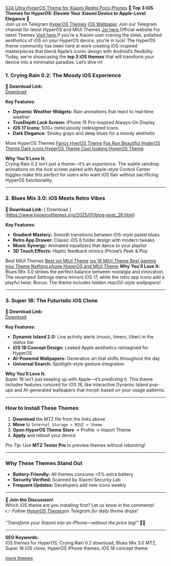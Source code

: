 [S24 Ultra HyperOS Theme for Xiaomi Redmi Poco Phones](https://www.hyperosthemes.org/2025/02/s24-ultra-hyperos-mtz-theme-for-xiaomi.html)
**🌟 Top 3 iOS Themes for HyperOS: Elevate Your Xiaomi Device to Apple-Level Elegance 🌟**  
Join us on Telegram [HyperOS Themes](https://t.me/themes4hyperos )
[ iOS Wallpaper](https://t.me/wallpapers_drive)
Join our Telegram channel for latest HyperOS and MIUI Themes [ Joi here ](https://t.me/themes4hyperos)
Official website For latest Themes 
[ Visit here ]( https://www.hyperosthemes.org )
If you’re a Xiaomi user craving the sleek, polished aesthetics of iOS on your HyperOS device, you’re in luck! The HyperOS theme community has been hard at work creating iOS-inspired masterpieces that blend Apple’s iconic design with Android’s flexibility. Today, we’re showcasing the **top 3 iOS themes** that will transform your device into a minimalist paradise. Let’s dive in!  

### **1. Crying Rain 0.2: The Moody iOS Experience**  

**🚀 Download Link:**  
[ Download](https://www.hyperosthemes.org/2025/02/crying-rain-02-mtz-theme-for-hyperos.html)  

**Key Features:**  
- **Dynamic Weather Widgets:** Rain animations that react to real-time weather  
- **TrueDepth Lock Screen:** iPhone 15 Pro-inspired Always-On Display  
- **iOS 17 Icons:** 500+ meticulously redesigned icons  
- **Dark Elegance:** Smoky grays and deep blues for a moody aesthetic  

More HyperOS Themes
[Fancy HyerOS Theme](https://www.hyperosthemes.org/2025/02/fancy-hyperos-theme-for-xiaomi-redmi.html)
[ Fox Run Beautiful HyderOS Theme ](https://www.hyperosthemes.org/2025/02/fox-run-hyperos-theme-for-xiaomi-redmi.html)
[ Dark icons HyperOS Theme ](https://www.hyperosthemes.org/2025/01/breakingv12-hyperos-theme-for-xiaomi.html)
[Cool looking HyperOS Theme](https://www.hyperosthemes.org/2025/01/blog-post.html)



**Why You’ll Love It:**  
Crying Rain 0.2 isn’t just a theme—it’s an *experience*. The subtle raindrop animations on the lock screen paired with Apple-style Control Center toggles make this perfect for users who want iOS flair without sacrificing HyperOS functionality.  


---

### **2. Blues Mix 3.0: iOS Meets Retro Vibes**  

**🚀 Download Link:**   [ Download ] (https://www.hyperosthemes.org/2025/01/blog-post_28.html) 

**Key Features:**  
- **Gradient Mastery:** Smooth transitions between iOS-style pastel blues  
- **Retro App Drawer:** Classic iOS 6 folder design with modern tweaks  
- **Music Synergy:** Animated equalizers that dance to your playlist  
- **3D Touch Effects:** Haptic feedback mimics iPhone’s Peek & Pop  

Best MIUI Themes 
[ Best ios MIUI Theme](https://www.hyperosthemes.org/2025/01/madara-miui-theme-with-ios-style.html)
[ ios 16 MIUI Theme ](https://www.hyperosthemes.org/2025/01/ios-16-miui-theme-for-xiaomi-redmi-poco.html)
[ Best gaming miui Theme ](https://www.hyperosthemes.org/2025/01/dark-night-yellow-miui-theme-for-xiaomi.html)
[ Nothing phone HyperOS and MIUI Theme](
https://www.hyperosthemes.org/2025/02/monochrome-ui-mtz-theme-for-hyperos-and.html)
**Why You’ll Love It:**  
Blues Mix 3.0 strikes the perfect balance between nostalgia and innovation. The revamped Settings menu mirrors iOS 17, while the retro app icons add a playful twist. Bonus: The theme includes *hidden macOS-style wallpapers*!  

---

### **3. Super 18: The Futuristic iOS Clone**  

**🚀 Download Link:**  
[ Download ](https://www.hyperosthemes.org/2025/01/ios-like-super-18-hyperos-theme-for.html)

**Key Features:**  
- **Dynamic Island 2.0:** Live activity alerts (music, timers, Uber) in the status bar  
- **iOS 18 Concept Design:** Leaked Apple aesthetics reimagined for HyperOS  
- **AI-Powered Wallpapers:** Generative art that shifts throughout the day  
- **Universal Search:** Spotlight-style gesture integration  

**Why You’ll Love It:**  
Super 18 isn’t just keeping up with Apple—it’s *predicting* it. This theme includes features rumored for iOS 18, like interactive Dynamic Island pop-ups and AI-generated wallpapers that morph based on your usage patterns. 

---

### **How to Install These Themes**  
1. **Download** the MTZ file from the links above  
2. **Move** to `Internal Storage > MIUI > theme`  
3. **Open HyperOS Theme Store** → Profile → Import Theme  
4. **Apply** and reboot your device  

*Pro Tip:* Use **MTZ Tester Pro** to preview themes without rebooting!  

---

### **Why These Themes Stand Out**  
- **Battery-Friendly:** All themes consume <5% extra battery  
- **Security Verified:** Scanned by Xiaomi Security Lab  
- **Frequent Updates:** Developers add new icons weekly  

---

**💬 Join the Discussion!**  
Which iOS theme are you installing first? Let us know in the comments!  
👉 *Follow [HyperOS Themes](https://t.me/themes4hyperos )on Telegram for daily theme drops!*  


*“Transform your Xiaomi into an iPhone—without the price tag!”* 🍎✨  

--- 

**SEO Keywords:**  
iOS themes for HyperOS, Crying Rain 0.2 download, Blues Mix 3.0 MTZ, Super 18 iOS clone, HyperOS iPhone themes, iOS 18 concept theme

[more themes](https://dribbble.com/shots/25578345-Top-3-ios-themes-for-HyperOS-and-MIUI)

